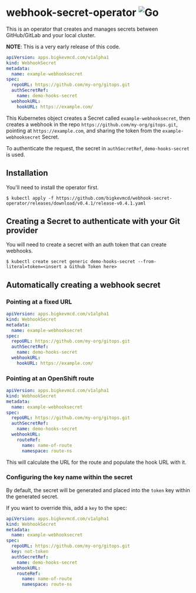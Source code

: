 # webhook-secret-operator ![Go](https://github.com/bigkevmcd/webhook-secret-operator/workflows/Go/badge.svg)

This is an operator that creates and manages secrets between GitHub/GitLab and your local cluster.

**NOTE**: This is a very early release of this code.

```yaml
apiVersion: apps.bigkevmcd.com/v1alpha1
kind: WebhookSecret
metadata:
  name: example-webhooksecret
spec:
  repoURL: https://github.com/my-org/gitops.git
  authSecretRef:
    name: demo-hooks-secret
  webhookURL:
    hookURL: https://example.com/
```

This Kubernetes object creates a Secret called `example-webhooksecret`, then creates a webhook in the repo `https://github.com/my-org/gitops.git`, pointing at `https://example.com`, and sharing the token from the `example-webhooksecret` Secret.

To authenticate the request, the secret in `authSecretRef`, `demo-hooks-secret` is used.

## Installation

You'll need to install the operator first.

```shell
$ kubectl apply -f https://github.com/bigkevmcd/webhook-secret-operator/releases/download/v0.4.1/release-v0.4.1.yaml
```

## Creating a Secret to authenticate with your Git provider

You will need to create a secret with an auth token that can create webhooks.

```shell
$ kubectl create secret generic demo-hooks-secret --from-literal=token=<insert a Github Token here>
```

## Automatically creating a webhook secret

### Pointing at a fixed URL

```yaml
apiVersion: apps.bigkevmcd.com/v1alpha1
kind: WebhookSecret
metadata:
  name: example-webhooksecret
spec:
  repoURL: https://github.com/my-org/gitops.git
  authSecretRef:
    name: demo-hooks-secret
  webhookURL:
    hookURL: https://example.com/
```

### Pointing at an OpenShift route

```yaml
apiVersion: apps.bigkevmcd.com/v1alpha1
kind: WebhookSecret
metadata:
  name: example-webhooksecret
spec:
  repoURL: https://github.com/my-org/gitops.git
  authSecretRef:
    name: demo-hooks-secret
  webhookURL:
    routeRef:
      name: name-of-route
      namespace: route-ns
```

This will calculate the URL for the route and populate the hook URL with it.

### Configuring the key name within the secret

By default, the secret will be generated and placed into the `token` key within
the generated secret.

If you want to override this, add a `key` to the spec:

```yaml
apiVersion: apps.bigkevmcd.com/v1alpha1
kind: WebhookSecret
metadata:
  name: example-webhooksecret
spec:
  repoURL: https://github.com/my-org/gitops.git
  key: not-token
  authSecretRef:
    name: demo-hooks-secret
  webhookURL:
    routeRef:
      name: name-of-route
      namespace: route-ns
```
